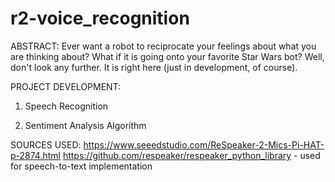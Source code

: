 # r2-voice_recognition

ABSTRACT:
Ever want a robot to reciprocate your feelings about what you are thinking about? 
What if it is going onto your favorite Star Wars bot? Well, don't look any further. 
It is right here (just in development, of course).

PROJECT DEVELOPMENT: 
   1) Speech Recognition
	

   2) Sentiment Analysis Algorithm



SOURCES USED:
https://www.seeedstudio.com/ReSpeaker-2-Mics-Pi-HAT-p-2874.html
https://github.com/respeaker/respeaker_python_library - used for speech-to-text implementation

